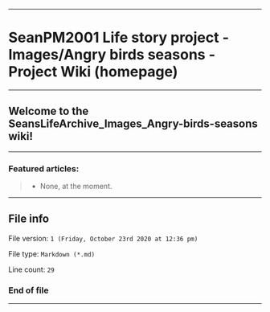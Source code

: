 
***

# SeanPM2001 Life story project - Images/Angry birds seasons - Project Wiki (homepage)

***

## Welcome to the SeansLifeArchive_Images_Angry-birds-seasons wiki!

***

### Featured articles:

> * None, at the moment.

***

## File info

File version: `1 (Friday, October 23rd 2020 at 12:36 pm)`

File type: `Markdown (*.md)`

Line count: `29`

### End of file

***
